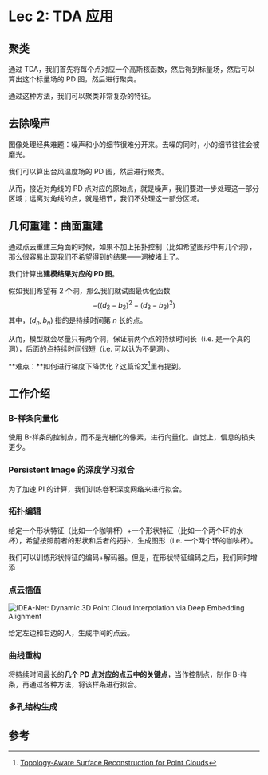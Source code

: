 # Lec 2: TDA 应用

## 聚类

通过 TDA，我们首先将每个点对应一个高斯核函数，然后得到标量场，然后可以算出这个标量场的 PD 图，然后进行聚类。

通过这种方法，我们可以聚类非常复杂的特征。

## 去除噪声

图像处理经典难题：噪声和小的细节很难分开来。去噪的同时，小的细节往往会被磨光。

我们可以算出台风温度场的 PD 图，然后进行聚类。

从而，接近对角线的 PD 点对应的原始点，就是噪声，我们要进一步处理这一部分区域；远离对角线的点，就是细节，我们不处理这一部分区域。

## 几何重建：曲面重建

通过点云重建三角面的时候，如果不加上拓扑控制（比如希望图形中有几个洞），那么很容易出现我们不希望得到的结果——洞被堵上了。

我们计算出**建模结果对应的 PD 图**。

假如我们希望有 2 个洞，那么我们就试图最优化函数
$$
-((d_2 - b_2)^2 - (d_3 - b_3)^2)
$$
其中，$(d_n, b_n)$ 指的是持续时间第 $n$ 长的点。

从而，模型就会尽量只有两个洞，保证前两个点的持续时间长（i.e. 是一个真的洞），后面的点持续时间很短（i.e. 可以认为不是洞）。

**难点：**如何进行梯度下降优化？这篇论文[^1]里有提到。

## 工作介绍

### B-样条向量化

使用 B-样条的控制点，而不是光栅化的像素，进行向量化。直觉上，信息的损失更少。

### Persistent Image 的深度学习拟合

为了加速 PI 的计算，我们训练卷积深度网络来进行拟合。

### 拓扑编辑

给定一个形状特征（比如一个咖啡杯）+一个形状特征（比如一个两个环的水杯），希望按照前者的形状和后者的拓扑，生成图形（i.e. 一个两个环的咖啡杯）。

我们可以训练形状特征的编码+解码器。但是，在形状特征编码之后，我们同时增添

### 点云插值

![IDEA-Net: Dynamic 3D Point Cloud Interpolation via Deep Embedding Alignment](https://cdn.jsdelivr.net/gh/mtdickens/mtd-images/img/202403061444483.jpeg)

给定左边和右边的人，生成中间的点云。

### 曲线重构

将持续时间最长的**几个 PD 点对应的点云中的关键点**，当作控制点，制作 B-样条，再通过各种方法，将该样条进行拟合。

### 多孔结构生成



## 参考

[^1]: [Topology-Aware Surface Reconstruction for Point Clouds](https://arxiv.org/pdf/1811.12543.pdf)